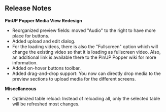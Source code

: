 ## Release Notes

**PinUP Popper Media View Redesign**

- Reorganized preview fields: moved "Audio" to the right to have more place for buttons.
- Added upload and edit dialog.
- For the loading videos, there is also the "Fullscreen" option which will change the existing video so that it is loading as fullscreen video. Also, an additional link is available there to the PinUP Popper wiki for more information.
- Added on-hover buttons toolbar.
- Added drag-and-drop support: You now can directly drop media to the preview sections to upload media for the different screens.

**Miscellaneous**

- Optimized table reload: Instead of reloading all, only the selected table will be refreshed most changes. 
